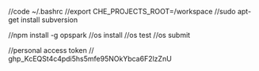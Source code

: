 //code ~/.bashrc
//export CHE_PROJECTS_ROOT=/workspace
//sudo apt-get install subversion

//npm install -g opspark
//os install
//os test
//os submit

//personal access token
//    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